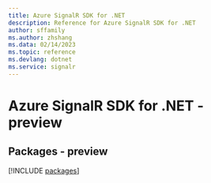 ```yaml
---
title: Azure SignalR SDK for .NET
description: Reference for Azure SignalR SDK for .NET
author: sffamily
ms.author: zhshang
ms.data: 02/14/2023
ms.topic: reference
ms.devlang: dotnet
ms.service: signalr
---
```

# Azure SignalR SDK for .NET - preview
## Packages - preview
[!INCLUDE [packages](signalr-index.md)]